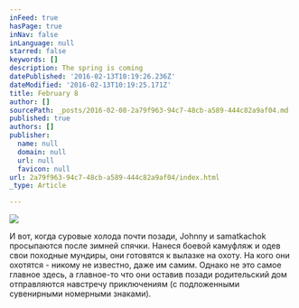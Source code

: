 ```yaml
---
inFeed: true
hasPage: true
inNav: false
inLanguage: null
starred: false
keywords: []
description: The spring is coming
datePublished: '2016-02-13T10:19:26.236Z'
dateModified: '2016-02-13T10:19:25.171Z'
title: February 8
author: []
sourcePath: _posts/2016-02-08-2a79f963-94c7-48cb-a589-444c82a9af04.md
published: true
authors: []
publisher:
  name: null
  domain: null
  url: null
  favicon: null
url: 2a79f963-94c7-48cb-a589-444c82a9af04/index.html
_type: Article

---
```

![](https://s3-us-west-2.amazonaws.com/the-grid-img/p/4b34799ede4bad0be2d7e9d9785208fd0a43b899.jpg)

И вот, когда суровые холода почти позади, Johnny и samatkachok просыпаются после зимней спячки. Нанеся боевой камуфляж и одев свои походные мундиры, они готовятся к вылазке на охоту. На кого они охотятся - никому не известно, даже им самим. Однако не это самое главное здесь, а главное-то что они оставив позади родительский дом отправляются навстречу приключениям (с подложенными сувенирными номерными знаками).